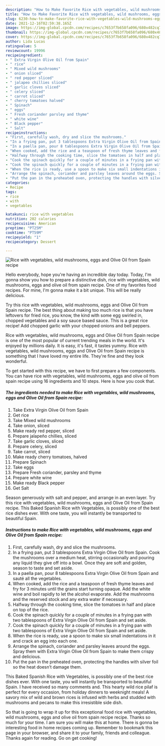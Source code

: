 ```yaml
---
description: "How to Make Favorite Rice with vegetables, wild mushrooms, eggs and Olive Oil from Spain recipe"
title: "How to Make Favorite Rice with vegetables, wild mushrooms, eggs and Olive Oil from Spain recipe"
slug: 6230-how-to-make-favorite-rice-with-vegetables-wild-mushrooms-eggs-and-olive-oil-from-spain-recipe
date: 2021-12-16T02:59:38.165Z
image: https://img-global.cpcdn.com/recipes/c7653f7b658fa096/680x482cq70/rice-with-vegetables-wild-mushrooms-eggs-and-olive-oil-from-spain-recipe-recipe-main-photo.jpg
thumbnail: https://img-global.cpcdn.com/recipes/c7653f7b658fa096/680x482cq70/rice-with-vegetables-wild-mushrooms-eggs-and-olive-oil-from-spain-recipe-recipe-main-photo.jpg
cover: https://img-global.cpcdn.com/recipes/c7653f7b658fa096/680x482cq70/rice-with-vegetables-wild-mushrooms-eggs-and-olive-oil-from-spain-recipe-recipe-main-photo.jpg
author: Lida Lucas
ratingvalue: 5
reviewcount: 19996
recipeingredient:
- " Extra Virgin Olive Oil from Spain"
- " rice"
- " Mixed wild mushrooms"
- " onion sliced"
- " red pepper sliced"
- " jalapeo chillies sliced"
- " garlic cloves sliced"
- " celery sliced"
- " carrot sliced"
- " cherry tomatoes halved"
- " Spinach"
- " eggs"
- " Fresh coriander parsley and thyme"
- " white wine"
- " Black pepper"
- " Salt"
recipeinstructions:
- "First, carefully wash, dry and slice the mushrooms."
- "In a frying pan, put 3 tablespoons Extra Virgin Olive Oil from Spain. Cook the mushrooms over a medium heat, stirring occasionally and pouring any liquid they give off into a bowl. Once they are soft and golden, season to taste and set aside."
- "In a paella pan, pour 8 tablespoons Extra Virgin Olive Oil from Spain and sauté all the vegetables."
- "When cooked, add the rice and a teaspoon of fresh thyme leaves and fry for 3 minutes until the grains start turning opaque. Add the white wine and boil rapidly to let the alcohol evaporate. Add the mushrooms and the reserved stock and any extra water if necessary."
- "Halfway through the cooking time, slice the tomatoes in half and place on top of the rice."
- "Cook the spinach quickly for a couple of minutes in a frying pan with two tablespoons of Extra Virgin Olive Oil from Spain and set aside."
- "Cook the spinach quickly for a couple of minutes in a frying pan with two tablespoons of Extra Virgin Olive Oil from Spain and set aside."
- "When the rice is ready, use a spoon to make six small indentations in it and crack an egg into each one."
- "Arrange the spinach, coriander and parsley leaves around the eggs. Spray them with Extra Virgin Olive Oil from Spain to make them crispy and delicious."
- "Put the pan in the preheated oven, protecting the handles with silver foil so the heat doesn’t damage them."
categories:
- Recipe
tags:
- rice
- with
- vegetables

katakunci: rice with vegetables 
nutrition: 202 calories
recipecuisine: American
preptime: "PT25M"
cooktime: "PT59M"
recipeyield: "1"
recipecategory: Dessert

---
```



![Rice with vegetables, wild mushrooms, eggs and Olive Oil from Spain recipe](https://img-global.cpcdn.com/recipes/c7653f7b658fa096/680x482cq70/rice-with-vegetables-wild-mushrooms-eggs-and-olive-oil-from-spain-recipe-recipe-main-photo.jpg)

Hello everybody, hope you're having an incredible day today. Today, I'm gonna show you how to prepare a distinctive dish, rice with vegetables, wild mushrooms, eggs and olive oil from spain recipe. One of my favorites food recipes. For mine, I'm gonna make it a bit unique. This will be really delicious.

Try this rice with vegetables, wild mushrooms, eggs and Olive Oil from Spain recipe. The best thing about making too much rice is that you have leftovers for fried rice, you know, the kind with some egg swirled in, chopped vegetables and a soy sauce based sauce. This is a great rice recipe! Add chopped garlic with your chopped onions and bell peppers.

Rice with vegetables, wild mushrooms, eggs and Olive Oil from Spain recipe is one of the most popular of current trending meals in the world. It's enjoyed by millions daily. It is easy, it's fast, it tastes yummy. Rice with vegetables, wild mushrooms, eggs and Olive Oil from Spain recipe is something that I have loved my entire life. They're fine and they look wonderful.


To get started with this recipe, we have to first prepare a few components. You can have rice with vegetables, wild mushrooms, eggs and olive oil from spain recipe using 16 ingredients and 10 steps. Here is how you cook that.

<!--inarticleads1-->

##### The ingredients needed to make Rice with vegetables, wild mushrooms, eggs and Olive Oil from Spain recipe:

1. Take  Extra Virgin Olive Oil from Spain
1. Get  rice
1. Take  Mixed wild mushrooms
1. Take  onion, sliced
1. Make ready  red pepper, sliced
1. Prepare  jalapeño chillies, sliced
1. Take  garlic cloves, sliced
1. Prepare  celery, sliced
1. Take  carrot, sliced
1. Make ready  cherry tomatoes, halved
1. Prepare  Spinach
1. Take  eggs
1. Prepare  Fresh coriander, parsley and thyme
1. Prepare  white wine
1. Make ready  Black pepper
1. Get  Salt


Season generously with salt and pepper, and arrange in an even layer. Try this rice with vegetables, wild mushrooms, eggs and Olive Oil from Spain recipe. This Baked Spanish Rice with Vegetables, is possibly one of the best rice dishes ever. With one taste, you will instantly be transported to beautiful Spain. 

<!--inarticleads2-->

##### Instructions to make Rice with vegetables, wild mushrooms, eggs and Olive Oil from Spain recipe:

1. First, carefully wash, dry and slice the mushrooms.
1. In a frying pan, put 3 tablespoons Extra Virgin Olive Oil from Spain. Cook the mushrooms over a medium heat, stirring occasionally and pouring any liquid they give off into a bowl. Once they are soft and golden, season to taste and set aside.
1. In a paella pan, pour 8 tablespoons Extra Virgin Olive Oil from Spain and sauté all the vegetables.
1. When cooked, add the rice and a teaspoon of fresh thyme leaves and fry for 3 minutes until the grains start turning opaque. Add the white wine and boil rapidly to let the alcohol evaporate. Add the mushrooms and the reserved stock and any extra water if necessary.
1. Halfway through the cooking time, slice the tomatoes in half and place on top of the rice.
1. Cook the spinach quickly for a couple of minutes in a frying pan with two tablespoons of Extra Virgin Olive Oil from Spain and set aside.
1. Cook the spinach quickly for a couple of minutes in a frying pan with two tablespoons of Extra Virgin Olive Oil from Spain and set aside.
1. When the rice is ready, use a spoon to make six small indentations in it and crack an egg into each one.
1. Arrange the spinach, coriander and parsley leaves around the eggs. Spray them with Extra Virgin Olive Oil from Spain to make them crispy and delicious.
1. Put the pan in the preheated oven, protecting the handles with silver foil so the heat doesn’t damage them.


This Baked Spanish Rice with Vegetables, is possibly one of the best rice dishes ever. With one taste, you will instantly be transported to beautiful Spain. I have received so many comments and. This hearty wild rice pilaf is perfect for every occasion, from holiday dinners to weeknight meals! A savory mix of wild and brown rices is infused with herbs and studded with mushrooms and pecans to make this irresistible side dish. 

So that is going to wrap it up for this exceptional food rice with vegetables, wild mushrooms, eggs and olive oil from spain recipe recipe. Thanks so much for your time. I am sure you will make this at home. There is gonna be interesting food in home recipes coming up. Remember to bookmark this page in your browser, and share it to your family, friends and colleague. Thanks again for reading. Go on get cooking!
